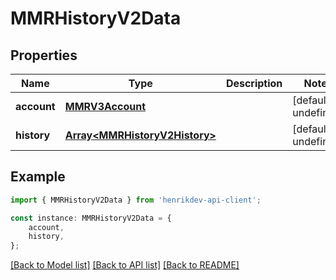 # MMRHistoryV2Data


## Properties

Name | Type | Description | Notes
------------ | ------------- | ------------- | -------------
**account** | [**MMRV3Account**](MMRV3Account.md) |  | [default to undefined]
**history** | [**Array&lt;MMRHistoryV2History&gt;**](MMRHistoryV2History.md) |  | [default to undefined]

## Example

```typescript
import { MMRHistoryV2Data } from 'henrikdev-api-client';

const instance: MMRHistoryV2Data = {
    account,
    history,
};
```

[[Back to Model list]](../README.md#documentation-for-models) [[Back to API list]](../README.md#documentation-for-api-endpoints) [[Back to README]](../README.md)
